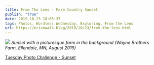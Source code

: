 ```yaml
---
title: From The Lens - Farm Country Sunset
publish: "true"
date: 2019-10-23 18:05:37
tags: Photos, Wordless Wednesday, Exploring, From the Lens
url: https://ericmwalk.blog/2019/10/23/from-the-lens.html
---
```


![](https://ericmwalk.blog/uploads/2021/73092dfb4d.jpg)
*Sunset with a picturesque farm in the background (Wayne Brothers Farm, Ellendale, MN, August 2019)*

<a href="https://dutchgoesthephoto.net/2019/06/25/tuesday-photo-challenge-radiant/">Tuesday Photo Challenge - Sunset</a>